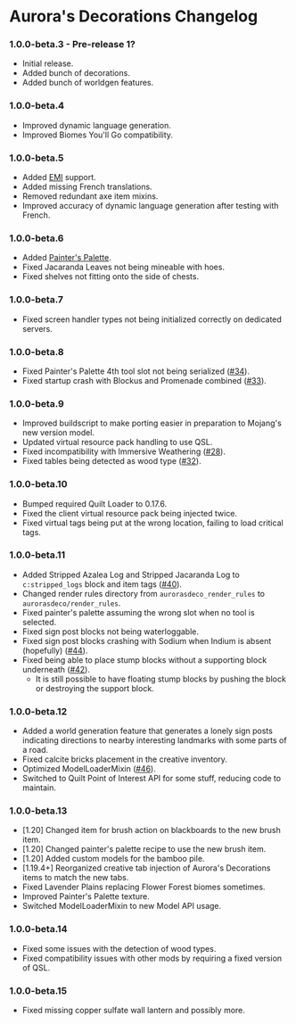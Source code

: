 # Aurora's Decorations Changelog

### 1.0.0-beta.3 - Pre-release 1?

- Initial release.
- Added bunch of decorations.
- Added bunch of worldgen features.

### 1.0.0-beta.4

- Improved dynamic language generation.
- Improved Biomes You'll Go compatibility.

### 1.0.0-beta.5

- Added [EMI] support.
- Added missing French translations.
- Removed redundant axe item mixins.
- Improved accuracy of dynamic language generation after testing with French.

### 1.0.0-beta.6

- Added [Painter's Palette](https://lambdaurora.dev/AurorasDecorations/painter_palette.html).
- Fixed Jacaranda Leaves not being mineable with hoes.
- Fixed shelves not fitting onto the side of chests.

### 1.0.0-beta.7

- Fixed screen handler types not being initialized correctly on dedicated servers.

### 1.0.0-beta.8

- Fixed Painter's Palette 4th tool slot not being serialized ([#34](https://github.com/LambdAurora/AurorasDecorations/issues/34)).
- Fixed startup crash with Blockus and Promenade combined ([#33](https://github.com/LambdAurora/AurorasDecorations/issues/33)).

### 1.0.0-beta.9

- Improved buildscript to make porting easier in preparation to Mojang's new version model.
- Updated virtual resource pack handling to use QSL.
- Fixed incompatibility with Immersive Weathering ([#28](https://github.com/LambdAurora/AurorasDecorations/issues/28)).
- Fixed tables being detected as wood type ([#32](https://github.com/LambdAurora/AurorasDecorations/issues/32)).

### 1.0.0-beta.10

- Bumped required Quilt Loader to 0.17.6.
- Fixed the client virtual resource pack being injected twice.
- Fixed virtual tags being put at the wrong location, failing to load critical tags.

### 1.0.0-beta.11

- Added Stripped Azalea Log and Stripped Jacaranda Log to `c:stripped_logs` block and item tags ([#40](https://github.com/LambdAurora/AurorasDecorations/issues/40)).
- Changed render rules directory from `aurorasdeco_render_rules` to `aurorasdeco/render_rules`.
- Fixed painter's palette assuming the wrong slot when no tool is selected.
- Fixed sign post blocks not being waterloggable.
- Fixed sign post blocks crashing with Sodium when Indium is absent (hopefully) ([#44](https://github.com/LambdAurora/AurorasDecorations/issues/44)).
- Fixed being able to place stump blocks without a supporting block underneath ([#42](https://github.com/LambdAurora/AurorasDecorations/issues/42)).
  - It is still possible to have floating stump blocks by pushing the block or destroying the support block.

### 1.0.0-beta.12

- Added a world generation feature that generates a lonely sign posts indicating directions
  to nearby interesting landmarks with some parts of a road.
- Fixed calcite bricks placement in the creative inventory.
- Optimized ModelLoaderMixin ([#46](https://github.com/LambdAurora/AurorasDecorations/pull/46)).
- Switched to Quilt Point of Interest API for some stuff, reducing code to maintain.

### 1.0.0-beta.13

- \[1.20] Changed item for brush action on blackboards to the new brush item.
- \[1.20] Changed painter's palette recipe to use the new brush item.
- \[1.20] Added custom models for the bamboo pile.
- \[1.19.4+] Reorganized creative tab injection of Aurora's Decorations items to match the new tabs.
- Fixed Lavender Plains replacing Flower Forest biomes sometimes.
- Improved Painter's Palette texture.
- Switched ModelLoaderMixin to new Model API usage.

### 1.0.0-beta.14

- Fixed some issues with the detection of wood types.
- Fixed compatibility issues with other mods by requiring a fixed version of QSL.

### 1.0.0-beta.15

- Fixed missing copper sulfate wall lantern and possibly more.

[EMI]: https://modrinth.com/mod/emi "EMI Modrinth page"
